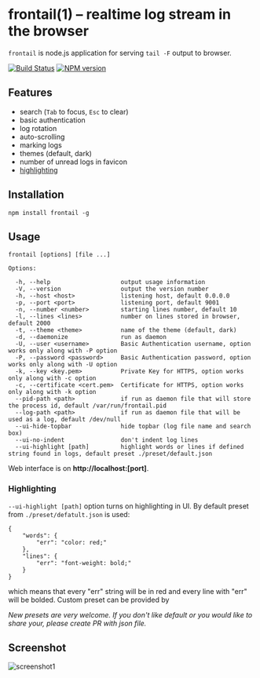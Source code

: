 # frontail(1) – realtime log stream in the browser

```frontail``` is node.js application for serving `tail -F` output to browser.

[![Build Status](https://travis-ci.org/mthenw/frontail.svg?branch=master)](https://travis-ci.org/mthenw/frontail)
[![NPM version](https://badge.fury.io/js/frontail.png)](http://badge.fury.io/js/frontail)

## Features

* search (```Tab``` to focus, ```Esc``` to clear)
* basic authentication
* log rotation
* auto-scrolling
* marking logs
* themes (default, dark)
* number of unread logs in favicon
* [highlighting](https://github.com/mthenw/frontail#highlighting)

## Installation

    npm install frontail -g

## Usage

    frontail [options] [file ...]

    Options:

      -h, --help                    output usage information
      -V, --version                 output the version number
      -h, --host <host>             listening host, default 0.0.0.0
      -p, --port <port>             listening port, default 9001
      -n, --number <number>         starting lines number, default 10
      -l, --lines <lines>           number on lines stored in browser, default 2000
      -t, --theme <theme>           name of the theme (default, dark)
      -d, --daemonize               run as daemon
      -U, --user <username>         Basic Authentication username, option works only along with -P option
      -P, --password <password>     Basic Authentication password, option works only along with -U option
      -k, --key <key.pem>           Private Key for HTTPS, option works only along with -c option
      -c, --certificate <cert.pem>  Certificate for HTTPS, option works only along with -k option
      --pid-path <path>             if run as daemon file that will store the process id, default /var/run/frontail.pid
      --log-path <path>             if run as daemon file that will be used as a log, default /dev/null
      --ui-hide-topbar              hide topbar (log file name and search box)
      --ui-no-indent                don't indent log lines
      --ui-highlight [path]         highlight words or lines if defined string found in logs, default preset ./preset/default.json

Web interface is on **http://localhost:[port]**.

### Highlighting

```--ui-highlight [path]``` option turns on highlighting in UI. By default preset from ```./preset/defatult.json``` is used:

```
{
    "words": {
        "err": "color: red;"
    },
    "lines": {
        "err": "font-weight: bold;"
    }
}
```

which means that every "err" string will be in red and every line with "err" will be bolded. Custom preset can be provided by

*New presets are very welcome. If you don't like default or you would like to share your, please create PR with json file.*

## Screenshot

![screenshot1](https://dl.dropboxusercontent.com/u/3101412/frontail1.0.png)

